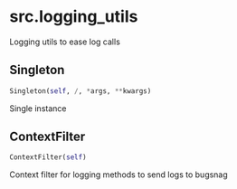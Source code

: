 <h1 id="src.logging_utils">src.logging_utils</h1>

Logging utils to ease log calls
<h2 id="src.logging_utils.Singleton">Singleton</h2>

```python
Singleton(self, /, *args, **kwargs)
```
Single instance
<h2 id="src.logging_utils.ContextFilter">ContextFilter</h2>

```python
ContextFilter(self)
```
Context filter for logging methods to send logs to bugsnag
